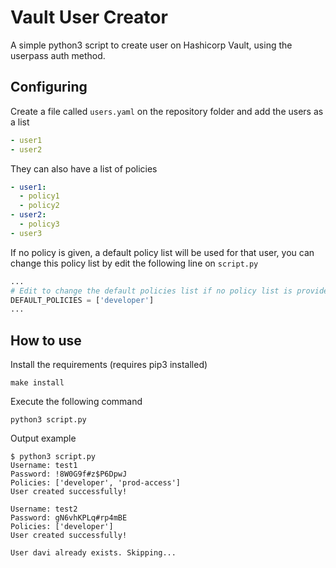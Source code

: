 # Vault User Creator

A simple python3 script to create user on Hashicorp Vault, using the userpass auth method.

## Configuring

Create a file called `users.yaml` on the repository folder and add the users as a list
```yaml
- user1
- user2
```
They can also have a list of policies
```yaml
- user1:
  - policy1
  - policy2
- user2:
  - policy3
- user3
```

If no policy is given, a default policy list will be used for that user, 
you can change this policy list by edit the following line on `script.py`
```python
...
# Edit to change the default policies list if no policy list is provided on users.yaml
DEFAULT_POLICIES = ['developer']
...
```

## How to use

Install the requirements (requires pip3 installed)
```
make install
```

Execute the following command
```
python3 script.py
```

Output example
```
$ python3 script.py 
Username: test1
Password: !8W0G9f#z$P6DpwJ
Policies: ['developer', 'prod-access']
User created successfully!

Username: test2
Password: gN6vhKPLq#rp4mBE
Policies: ['developer']
User created successfully!

User davi already exists. Skipping...
```